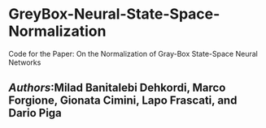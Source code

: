 # GreyBox-Neural-State-Space-Normalization
Code for the Paper: On the Normalization of Gray-Box State-Space Neural Networks
## *Authors*:Milad Banitalebi Dehkordi, Marco Forgione, Gionata Cimini, Lapo Frascati, and Dario Piga
